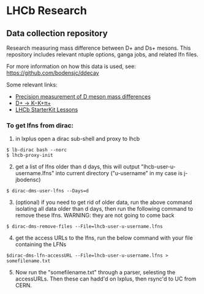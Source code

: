 # LHCb Research
## Data collection repository
Research measuring mass difference between D+ and Ds+ mesons. This repository includes relevant ntuple options, ganga jobs, and related lfn files. 

For more information on how this data is used, see: https://github.com/bodensjc/ddecay


Some relevant links: 
 * [Precision measurement of D meson mass differences](https://arxiv.org/pdf/1304.6865.pdf "d meson mass differences")
 * [D+ → K−K+π+](https://arxiv.org/pdf/hep-ex/0501075.pdf "D -> KKpi")
 * [LHCb StarterKit Lessons](https://lhcb.github.io/starterkit-lessons/ "lhcb starterkit")




### To get lfns from dirac:
1. in lxplus open a dirac sub-shell and proxy to lhcb
```
$ lb-dirac bash --norc 
$ lhcb-proxy-init
```

2. get a list of lfns older than d days, this will output "lhcb-user-u-username.lfns" into current directory ("u-username" in my case is j-jbodensc)
```
$ dirac-dms-user-lfns --Days=d
```

3. (optional) if you need to get rid of older data, run the above command isolating all data older than d days, then run the following command to remove these lfns. WARNING: they are not going to come back
```
$ dirac-dms-remove-files --File=lhcb-user-u-username.lfns
```

4. get the access URLs to the lfns, run the below command with your file containing the LFNs
```
$dirac-dms-lfn-accessURL --File=lhcb-user-u-username.lfns > somefilename.txt 
```

5. Now run the "somefilename.txt" through a parser, selesting the accessURLs. Then these can hadd'd on lxplus, then rsync'd to UC from CERN.


